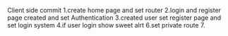 Client side commit
1.create home page and set router
2.login and register page created and set Authentication 
3.created user set register page and set login system
4.if user login show sweet alrt 
6.set private route
7.
